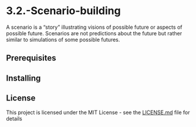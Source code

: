 # 3.2.-Scenario-building
A scenario is a “story” illustrating visions of possible future or aspects of possible future. Scenarios are not predictions about the future but rather similar to simulations of some possible futures.

## Prerequisites

## Installing

## License
This project is licensed under the MIT License - see the [LICENSE.md](https://opensource.org/licenses/MIT) file for details

